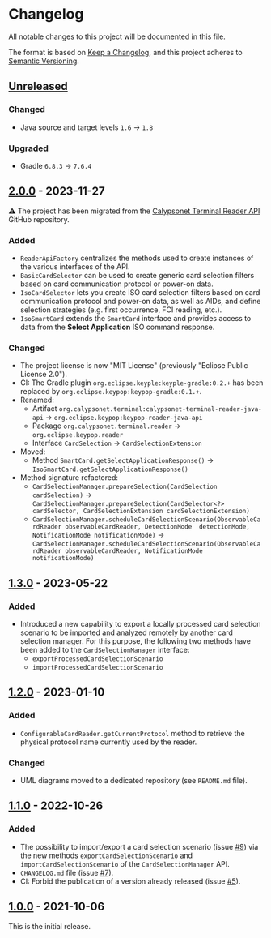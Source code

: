 # Changelog
All notable changes to this project will be documented in this file.

The format is based on [Keep a Changelog](https://keepachangelog.com/en/1.0.0/),
and this project adheres to [Semantic Versioning](https://semver.org/spec/v2.0.0.html).

## [Unreleased]
### Changed
- Java source and target levels `1.6` -> `1.8`
### Upgraded
- Gradle `6.8.3` -> `7.6.4`

## [2.0.0] - 2023-11-27
:warning: The project has been migrated from the [Calypsonet Terminal Reader API](https://github.com/calypsonet/calypsonet-terminal-reader-java-api)
GitHub repository.
### Added
- `ReaderApiFactory` centralizes the methods used to create instances of the various interfaces of the API.
- `BasicCardSelector` can be used to create generic card selection filters based on card communication 
  protocol or power-on data.
- `IsoCardSelector` lets you create ISO card selection filters based on card communication protocol and 
  power-on data, as well as AIDs, and define selection strategies (e.g. first occurrence, FCI reading, etc.).
- `IsoSmartCard` extends the `SmartCard` interface and provides access to data from the **Select Application** ISO 
  command response.
### Changed
- The project license is now "MIT License" (previously "Eclipse Public License 2.0").
- CI: The Gradle plugin `org.eclipse.keyple:keyple-gradle:0.2.+` has been replaced
  by `org.eclipse.keypop:keypop-gradle:0.1.+`.
- Renamed:
  - Artifact `org.calypsonet.terminal:calypsonet-terminal-reader-java-api` -> `org.eclipse.keypop:keypop-reader-java-api`
  - Package `org.calypsonet.terminal.reader` -> `org.eclipse.keypop.reader`
  - Interface `CardSelection` -> `CardSelectionExtension`
- Moved:
  - Method `SmartCard.getSelectApplicationResponse()` ->  `IsoSmartCard.getSelectApplicationResponse()`
- Method signature refactored:
  - `CardSelectionManager.prepareSelection(CardSelection cardSelection)` -> `CardSelectionManager.prepareSelection(CardSelector<?> cardSelector, CardSelectionExtension cardSelectionExtension)`
  - `CardSelectionManager.scheduleCardSelectionScenario(ObservableCardReader observableCardReader, DetectionMode 
     detectionMode, NotificationMode notificationMode)` 
     -> `CardSelectionManager.scheduleCardSelectionScenario(ObservableCardReader observableCardReader, NotificationMode 
     notificationMode)`

## [1.3.0] - 2023-05-22
### Added
- Introduced a new capability to export a locally processed card selection scenario to be imported and analyzed remotely
  by another card selection manager.
  For this purpose, the following two methods have been added to the `CardSelectionManager` interface:
  - `exportProcessedCardSelectionScenario`
  - `importProcessedCardSelectionScenario`

## [1.2.0] - 2023-01-10
### Added
- `ConfigurableCardReader.getCurrentProtocol` method to retrieve the physical protocol name currently used by the reader.
### Changed
- UML diagrams moved to a dedicated repository (see `README.md` file).

## [1.1.0] - 2022-10-26
### Added
- The possibility to import/export a card selection scenario (issue [#9]) via the new methods
  `exportCardSelectionScenario` and `importCardSelectionScenario` of the `CardSelectionManager` API.
- `CHANGELOG.md` file (issue [#7]).
- CI: Forbid the publication of a version already released (issue [#5]).

## [1.0.0] - 2021-10-06
This is the initial release.

[unreleased]: https://github.com/eclipse-keypop/keypop-reader-java-api/compare/2.0.0...HEAD
[2.0.0]: https://github.com/eclipse-keypop/keypop-reader-java-api/releases/tag/2.0.0
[1.3.0]: https://github.com/calypsonet/calypsonet-terminal-reader-java-api/compare/1.2.0...1.3.0
[1.2.0]: https://github.com/calypsonet/calypsonet-terminal-reader-java-api/compare/1.1.0...1.2.0
[1.1.0]: https://github.com/calypsonet/calypsonet-terminal-reader-java-api/compare/1.0.0...1.1.0
[1.0.0]: https://github.com/calypsonet/calypsonet-terminal-reader-java-api/releases/tag/1.0.0

[#9]: https://github.com/calypsonet/calypsonet-terminal-reader-java-api/issues/9
[#7]: https://github.com/calypsonet/calypsonet-terminal-reader-java-api/issues/7
[#5]: https://github.com/calypsonet/calypsonet-terminal-reader-java-api/issues/5